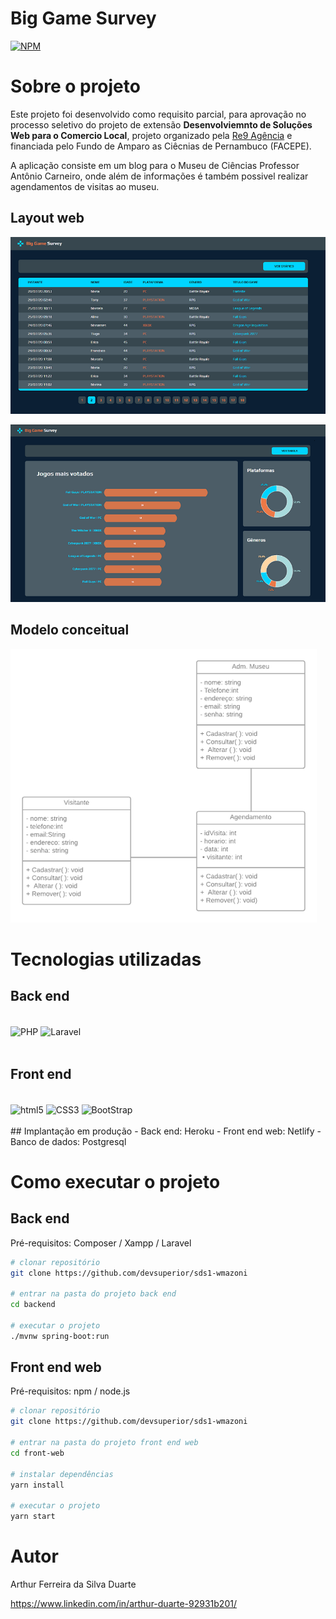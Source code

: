 # Big Game Survey 
[![NPM](https://img.shields.io/npm/l/react)](https://github.com/duarte-arthur21/project-laravel/blob/main/LICENCE)

# Sobre o projeto

Este projeto foi desenvolvido como requisito parcial, para aprovação no processo seletivo do projeto de extensão **Desenvolviemnto de Soluções Web para o Comercio Local**, projeto organizado pela [Re9 Agência](https://www.re9agencia.com.br/ "Site da Re9 Agência") e financiada pelo Fundo de Amparo as Ciêcnias de Pernambuco (FACEPE).

A aplicação consiste em um blog para o Museu de Ciências Professor Antônio Carneiro, onde além de informações é também possivel realizar agendamentos de visitas ao museu.

## Layout web
![Web 1](https://github.com/acenelio/assets/raw/main/sds1/web1.png)

![Web 2](https://github.com/acenelio/assets/raw/main/sds1/web2.png)

## Modelo conceitual
![Modelo Conceitual](https://github.com/duarte-arthur21/project-laravel/blob/main/assents/Imagem1.png)

# Tecnologias utilizadas
## Back end
<div style="display:inline_block"></br>
    <img align="center" alt="PHP" src="https://img.shields.io/badge/PHP-777BB4?style=for-the-badge&logo=php&logoColor=white">
    <img align="center" alt="Laravel" src="https://img.shields.io/badge/Laravel-FF2D20?style=for-the-badge&logo=laravel&logoColor=white">
</div></br>

## Front end
<div style="display:inline_block"></br>
    <img align="center" alt="html5" src="https://img.shields.io/badge/HTML5-E34F26?style=for-the-badge&logo=html5&logoColor=white">
    <img align="center" alt="CSS3" src="https://img.shields.io/badge/CSS3-1572B6?style=for-the-badge&logo=css3&logoColor=white">
    <img align="center" alt="BootStrap" src="https://img.shields.io/badge/Bootstrap-563D7C?style=for-the-badge&logo=bootstrap&logoColor=white">
</div></br>
## Implantação em produção
- Back end: Heroku
- Front end web: Netlify
- Banco de dados: Postgresql

# Como executar o projeto

## Back end
Pré-requisitos: Composer / Xampp / Laravel

```bash
# clonar repositório
git clone https://github.com/devsuperior/sds1-wmazoni

# entrar na pasta do projeto back end
cd backend

# executar o projeto
./mvnw spring-boot:run
```

## Front end web
Pré-requisitos: npm / node.js

```bash
# clonar repositório
git clone https://github.com/devsuperior/sds1-wmazoni

# entrar na pasta do projeto front end web
cd front-web

# instalar dependências
yarn install

# executar o projeto
yarn start
```

# Autor

Arthur Ferreira da Silva Duarte

https://www.linkedin.com/in/arthur-duarte-92931b201/
